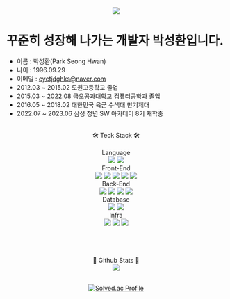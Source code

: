 <div align="center">
<img src="https://capsule-render.vercel.app/api?type=waving&color=auto&height=200&section=header&text=Park%20Seong-hwan&fontSize=40" /><br>
</div>

# 꾸준히 성장해 나가는 개발자 박성환입니다.

- 이름 : 박성환(Park Seong Hwan)
- 나이 : 1996.09.29
- 이메일 : cyctjdghks@naver.com
- 2012.03 ~ 2015.02    도원고등학교 졸업
- 2015.03 ~ 2022.08    금오공과대학교 컴퓨터공학과 졸업
- 2016.05 ~ 2018.02    대한민국 육군 수색대 만기제대
- 2022.07 ~ 2023.06    삼성 청년 SW 아카데미 8기 재학중
<br><br>

<div align="center">
🛠️ Teck Stack 🛠️<br><br>
Language<br>
	<img src="https://img.shields.io/badge/JAVA-007396?style=flat&logo=Java&logoColor=white" />
	<img src="https://img.shields.io/badge/python-3776AB?style=flat&logo=python&logoColor=white" /><br>
Front-End<br>
  <img src="https://img.shields.io/badge/html5-E34F26?style=flat&logo=html5&logoColor=white" />
  <img src="https://img.shields.io/badge/css3-1572B6?style=flat&logo=css3&logoColor=white" />
  <img src="https://img.shields.io/badge/javascript-F7DF1E?style=flat&logo=javascript&logoColor=white" />
  <img src="https://img.shields.io/badge/node.js-339933?style=flat&logo=node.js&logoColor=white" />
  <img src="https://img.shields.io/badge/vue.js-4FC08D?style=flat&logo=vue.js&logoColor=white" /><br>
Back-End<br>
	<img src="https://img.shields.io/badge/spring-6DB33F?style=flat&logo=spring&logoColor=white" />
  <img src="https://img.shields.io/badge/JPA-6DB33F?style=flat&logo=JPA&logoColor=white" />
  <img src="https://img.shields.io/badge/hibernate-59666C?style=flat&logo=hibernate&logoColor=white" />
  <img src="https://img.shields.io/badge/mybatis-232F3E?style=flat&logo=mybatis&logoColor=white" /><br>
Database<br>
  <img src="https://img.shields.io/badge/mysql-4479A1?style=flat&logo=mysql&logoColor=white" />
  <img src="https://img.shields.io/badge/MariaDB-003545?style=flat&logo=MariaDB&logoColor=white" /><br>
Infra<br>
  <img src="https://img.shields.io/badge/AWS-232F3E?style=flat&logo=amazonaws&logoColor=white" />
  <img src="https://img.shields.io/badge/docker-2496ED?style=flat&logo=docker&logoColor=white" />
  <img src="https://img.shields.io/badge/jenkins-D24939?style=flat&logo=jenkins&logoColor=white" /><br>
<br><br><br><br>
📖 Github Stats 📖<br>
<img src="https://github-readme-stats.vercel.app/api?username=cyctjdghks&show_icons=true&theme=aura"><br><br>

[![Solved.ac Profile](http://mazassumnida.wtf/api/generate_badge?boj=cyctjdghks)](https://solved.ac/cyctjdghks)
</div>

